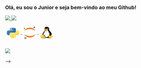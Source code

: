 ### Olá, eu sou o Junior e seja bem-vindo ao meu Github!

 <div>
  <a href="https://github.com/in-seixas">
  <img height="180em" src="https://github-readme-stats.vercel.app/api?username=in-seixas&show_icons=true&theme=dark&include_all_commits=true&count_private=true"/>
  <img height="180em" src="https://github-readme-stats.vercel.app/api/top-langs/?username=in-seixas&layout=compact&langs_count=7&theme=dark"/>
</div>
<div style="display: inline_block"><br>
    <img align="center" alt="Rafa-Python" height="40" width="50" src="https://raw.githubusercontent.com/devicons/devicon/master/icons/python/python-original.svg">
    <img align="center" alt="Rafa-Python" height="40" width="50" src="https://raw.githubusercontent.com/devicons/devicon/master/icons/jupyter/jupyter-original.svg">
    <img align="center" alt="Rafa-Python" height="40" width="50" src="https://raw.githubusercontent.com/devicons/devicon/master/icons/linux/linux-original.svg">
</div>
  
##


<div> 
  <a href="https://www.linkedin.com/in/gessualdo-seixas-oliveira-junior-4861b975/" target="_blank"><img src="https://img.shields.io/badge/-LinkedIn-%230077B5?style=for-the-badge&logo=linkedin&logoColor=white" target="_blank"></a> 
  
  

 
</div>
 

-->
